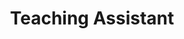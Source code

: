 ---
title: Teaching Assistant
order: 2
courses:
  - code: CMSC 733
    title: Computer Processing of Pictorial Information
    terms: Spring 2017
    img: /assets/img/cmsc733.jpg
    description: This is an advanced course on graduate computer vision and computational photography. This course will explore image formation, image features, image segmentation, image stitching, image recognition, motion estimation, 3D point clouds and will touch upon basics of augmented reality.
    page: //cs.umd.edu/class/spring2017/cmsc733/

  - code: CMSC 426
    title: Image Processing
    terms: Fall 2016
    img: /assets/img/cmsc426.jpg
    description: This is an introductory course on computer vision and computational photography. This course will explore image formation, image features, image segmentation, image stitching, image recognition, motion estimation, 3D point clouds and will touch upon basics of augmented reality.
    page: //cs.umd.edu/class/fall2016/cmsc426/
---